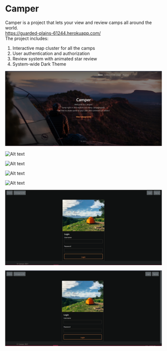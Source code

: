 # Camper
Camper is a project that lets your view and review camps all around the world. <br />
https://guarded-plains-61244.herokuapp.com/  <br />
The project includes:
1) Interactive map cluster for all the camps  <br />
2) User authentication and authorization    <br />
3) Review system with animated star review  <br />
4) System-wide Dark Theme  <br />


![ Alt text](a.png) [](a.png)

![ Alt text](b.gif) [](b.gif)

![ Alt text](c.gif) [](c.gif)

![ Alt text](d.gif) [](d.gif)

![ Alt text](e.gif) [](e.gif)

![ Alt text](f.png) [](f.png)

![ Alt text](g.png) [](g.png)

